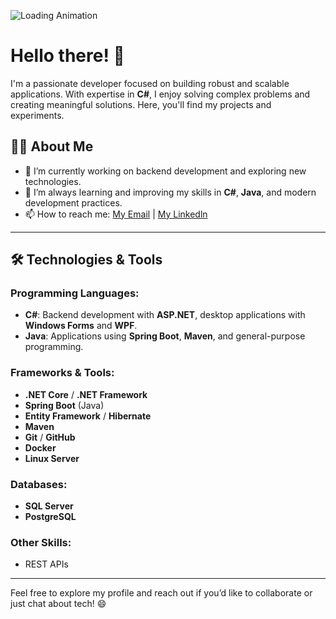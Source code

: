 ![Loading Animation](https://i.giphy.com/media/v1.Y2lkPTc5MGI3NjExOGM5amZlZXQ5OTNsbGUxeWE4NHp2eXQyYzhvZjd0Nnk0bml5OGkxOSZlcD12MV9pbnRlcm5hbF9naWZfYnlfaWQmY3Q9Zw/QDjpIL6oNCVZ4qzGs7/giphy.gif)

# Hello there! 👋

I'm a passionate developer focused on building robust and scalable applications. With expertise in **C#**, I enjoy solving complex problems and creating meaningful solutions. Here, you'll find my projects and experiments.


## 👨‍💻 About Me
- 🔭 I’m currently working on backend development and exploring new technologies.
- 🌱 I’m always learning and improving my skills in **C#**, **Java**, and modern development practices.
- 📫 How to reach me: [My Email](mailto:silvalimamatheus@outlook.com) | [My Linkedln](https://linkedin.com/in/matheussilvalima)

---

## 🛠️ Technologies & Tools
### Programming Languages:
- **C#**: Backend development with **ASP.NET**, desktop applications with **Windows Forms** and **WPF**.
- **Java**: Applications using **Spring Boot**, **Maven**, and general-purpose programming.

### Frameworks & Tools:
- **.NET Core** / **.NET Framework**
- **Spring Boot** (Java)
- **Entity Framework** / **Hibernate**
- **Maven**
- **Git** / **GitHub**
- **Docker**
- **Linux Server**

### Databases:
- **SQL Server**
- **PostgreSQL**

### Other Skills:
- REST APIs

---

Feel free to explore my profile and reach out if you’d like to collaborate or just chat about tech! 😄
